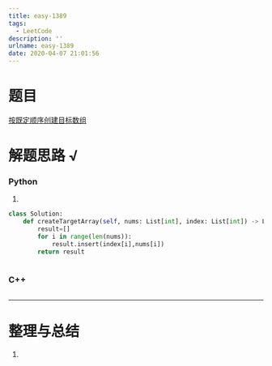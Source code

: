 ```yaml
---
title: easy-1389
tags:
  - LeetCode
description: ''
urlname: easy-1389
date: 2020-04-07 21:01:56
---
```


# 题目

[按既定顺序创建目标数组](https://leetcode-cn.com/problems/create-target-array-in-the-given-order/)



# 解题思路 √

### Python

1. 

```python
class Solution:
    def createTargetArray(self, nums: List[int], index: List[int]) -> List[int]:
        result=[]
        for i in range(len(nums)):
            result.insert(index[i],nums[i])
        return result
```


```python

```



### C++

```cpp

```

---



# 整理与总结

1. 

